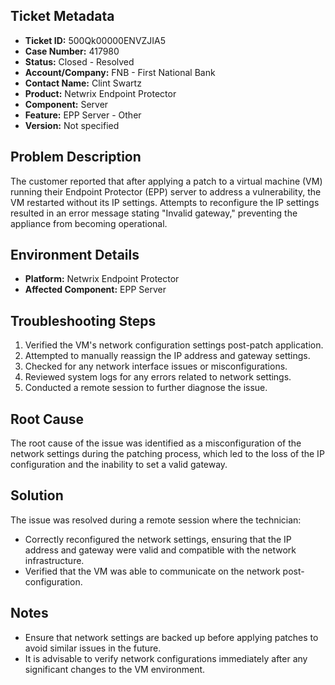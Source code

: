 ## Ticket Metadata
- **Ticket ID:** 500Qk00000ENVZJIA5
- **Case Number:** 417980
- **Status:** Closed - Resolved
- **Account/Company:** FNB - First National Bank
- **Contact Name:** Clint Swartz
- **Product:** Netwrix Endpoint Protector
- **Component:** Server
- **Feature:** EPP Server - Other
- **Version:** Not specified

## Problem Description
The customer reported that after applying a patch to a virtual machine (VM) running their Endpoint Protector (EPP) server to address a vulnerability, the VM restarted without its IP settings. Attempts to reconfigure the IP settings resulted in an error message stating "Invalid gateway," preventing the appliance from becoming operational.

## Environment Details
- **Platform:** Netwrix Endpoint Protector
- **Affected Component:** EPP Server

## Troubleshooting Steps
1. Verified the VM's network configuration settings post-patch application.
2. Attempted to manually reassign the IP address and gateway settings.
3. Checked for any network interface issues or misconfigurations.
4. Reviewed system logs for any errors related to network settings.
5. Conducted a remote session to further diagnose the issue.

## Root Cause
The root cause of the issue was identified as a misconfiguration of the network settings during the patching process, which led to the loss of the IP configuration and the inability to set a valid gateway.

## Solution
The issue was resolved during a remote session where the technician:
- Correctly reconfigured the network settings, ensuring that the IP address and gateway were valid and compatible with the network infrastructure.
- Verified that the VM was able to communicate on the network post-configuration.

## Notes
- Ensure that network settings are backed up before applying patches to avoid similar issues in the future.
- It is advisable to verify network configurations immediately after any significant changes to the VM environment.